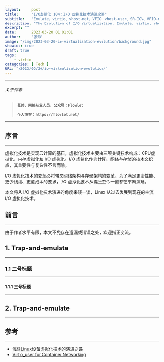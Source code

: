 ```yaml
---
layout:     post
title:      "I/O虚拟化 104：I/O 虚拟化技术演进之路"
subtitle:   "Emulate、virtio、vhost-net、VFIO、vhost-user、SR-IOV、VFIO-mdev、virtio-user、vDPA 与 VDUSE 技术概述"
description: "The Evolution of I/O Virtualization: Emulate, virtio, vhost-net, VFIO, vhost-user, SR-IOV, VFIO-mdev, virtio-user, vDPA and VDUSE."
excerpt: ""
date:       2023-03-20 01:01:01
author:     "张帅"
image: "/img/2023-03-20-io-virtualization-evolution/background.jpg"
showtoc: true
draft: true
tags:
    - virtio
categories: [ Tech ]
URL: "/2023/03/20/io-virtualization-evolution/"
---
```


- - -
###### 关于作者
> 
> **`张帅，网络从业人员，公众号：Flowlet`**
> 
> **`个人博客：https://flowlet.net/`**
- - -

## 序言
- - -
虚拟化技术是实现云计算的基石，虚拟化技术主要由三项关键技术构成：CPU虚拟化、内存虚拟化和 I/O 虚拟化。I/O 虚拟化作为计算、网络与存储的技术交织点，其重要性与复杂性不言而喻。

I/O 虚拟化技术的变革必将带来网络架构与存储架构的变革，为了满足更高性能、更少线缆、更低成本的要求，I/O 虚拟化技术从诞生至今一直都在不断演进。

本文将从 I/O 虚拟化技术演进的角度来谈一谈，Linux 从过去发展到现在的主流 I/O 虚拟化技术。

## 前言
- - -

由于作者水平有限，本文不免存在遗漏或错误之处，欢迎指正交流。

## 1. Trap-and-emulate
- - -


### 1.1 二号标题
- - -


#### 1.1.1 三号标题
- - -

## 2. Trap-and-emulate
- - -


## 参考
- - -
* [浅谈Linux设备虚拟化技术的演进之路](https://www.modb.pro/db/110904)
* [Virtio_user for Container Networking](https://doc.dpdk.org/guides/howto/virtio_user_for_container_networking.html)